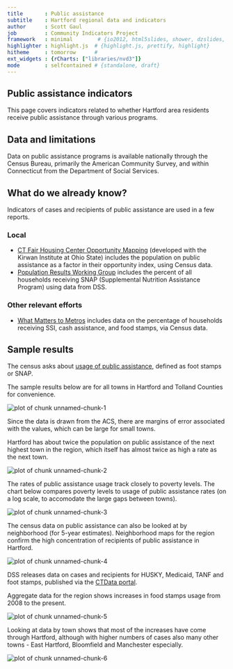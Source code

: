 ```yaml
---
title       : Public assistance
subtitle    : Hartford regional data and indicators
author      : Scott Gaul
job         : Community Indicators Project
framework   : minimal        # {io2012, html5slides, shower, dzslides, ...}
highlighter : highlight.js  # {highlight.js, prettify, highlight}
hitheme     : tomorrow      # 
ext_widgets : {rCharts: ["libraries/nvd3"]} 
mode        : selfcontained # {standalone, draft}
---
```


## Public assistance indicators

This page covers indicators related to whether Hartford area residents receive public assistance through various programs. 

## Data and limitations

Data on public assistance programs is available nationally through the Census Bureau, primarily the American Community Survey, and within Connecticut from the Department of Social Services. 

## What do we already know?

Indicators of cases and recipients of public assistance are used in a few reports. 

### Local


* [CT Fair Housing Center Opportunity Mapping](http://www.ctfairhousing.org/people-place-and-opportunity-report/) (developed with the Kirwan Institute at Ohio State) includes the population on public assistance as a factor in their opportunity index, using Census data.
* [Population Results Working Group](http://www.ct.gov/opm/cwp/view.asp?a=2998&Q=490946) includes the percent of all households receiving SNAP (Supplemental Nutrition Assistance Program) using data from DSS.

### Other relevant efforts

* [What Matters to Metros](http://www.futurefundneo.org/whatmatters) includes data on the percentage of households receiving SSI, cash assistance, and food stamps, via Census data.

## Sample results

The census asks about [usage of public assistance](http://factfinder2.census.gov/faces/tableservices/jsf/pages/productview.xhtml?pid=ACS_11_5YR_B19058&prodType=table), defined as foot stamps or SNAP. 

The sample results below are for all towns in Hartford and Tolland Counties for convenience. 

![plot of chunk unnamed-chunk-1](assets/fig/unnamed-chunk-1.png) 


Since the data is drawn from the ACS, there are margins of error associated with the values, which can be large for small towns. 

Hartford has about twice the population on public assistance of the next highest town in the region, which itself has almost twice as high a rate as the next town. 

![plot of chunk unnamed-chunk-2](assets/fig/unnamed-chunk-2.png) 


The rates of public assistance usage track closely to poverty levels. The chart below compares poverty levels to usage of public assistance rates (on a log scale, to accomodate the large gaps between towns). 

![plot of chunk unnamed-chunk-3](assets/fig/unnamed-chunk-3.png) 


The census data on public assistance can also be looked at by neighborhood (for 5-year estimates). Neighborhood maps for the region confirm the high concentration of recipients of public assistance in Hartford. 

![plot of chunk unnamed-chunk-4](assets/fig/unnamed-chunk-4.png) 


DSS releases data on cases and recipients for HUSKY, Medicaid, TANF and foot stamps, published via the [CTData portal](http://ctdata.org/catalog).

Aggregate data for the region shows increases in food stamps usage from 2008 to the present.

![plot of chunk unnamed-chunk-5](assets/fig/unnamed-chunk-5.png) 


Looking at data by town shows that most of the increases have come through Hartford, although with higher numbers of cases also many other towns - East Hartford, Bloomfield and Manchester especially. 

![plot of chunk unnamed-chunk-6](assets/fig/unnamed-chunk-6.png) 


